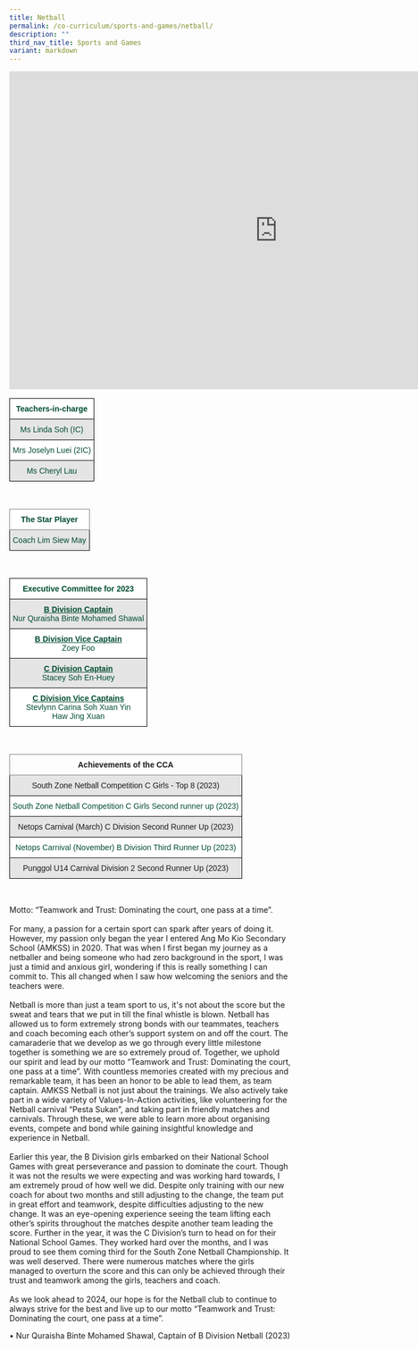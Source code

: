 ```yaml
---
title: Netball
permalink: /co-curriculum/sports-and-games/netball/
description: ""
third_nav_title: Sports and Games
variant: markdown
---
```

<iframe allowfullscreen="true" height="569" width="960" frameborder="0" src="https://docs.google.com/presentation/d/e/2PACX-1vRDxF2kAO4i2X6uMeQ30fxg5x3mAwYotaYv5M0pZV2evkIDknVig1UVpHcKbM9ORg8_S1nVc3EENzdp/embed?start=true&amp;loop=true&amp;delayms=3000"></iframe>

<br>
<style type="text/css">
.tg  {border-collapse:collapse;border-spacing:0;}
.tg td{border-color:black;border-style:solid;border-width:1px;font-family:Arial, sans-serif;font-size:14px;
  overflow:hidden;padding:10px 5px;word-break:normal;}
.tg th{border-color:black;border-style:solid;border-width:1px;font-family:Arial, sans-serif;font-size:14px;
  font-weight:normal;overflow:hidden;padding:10px 5px;word-break:normal;}
.tg .tg-avji{background-color:#FFF;color:#004D2E;font-weight:bold;text-align:center;vertical-align:top}
.tg .tg-bapb{background-color:#E5E5E5;color:#004D2E;text-align:center;vertical-align:middle}
.tg .tg-wpup{background-color:#FFF;color:#004D2E;text-align:center;vertical-align:middle}
</style>
<table class="tg">
<thead>
  <tr>
    <th class="tg-avji">Teachers-in-charge<br></th>
  </tr>
</thead>
<tbody>
  <tr>
    <td class="tg-bapb">Ms Linda Soh (IC)<br></td>
  </tr>
  <tr>
    <td class="tg-wpup">Mrs Joselyn Luei (2IC)<br></td>
  </tr>
	 <tr>
    <td class="tg-bapb">Ms Cheryl Lau<br></td>
  </tr>
</tbody>
</table>
<br>
<style type="text/css">
.tg  {border-collapse:collapse;border-spacing:0;}
.tg td{border-color:black;border-style:solid;border-width:1px;font-family:Arial, sans-serif;font-size:14px;
  overflow:hidden;padding:10px 5px;word-break:normal;}
.tg th{border-color:black;border-style:solid;border-width:1px;font-family:Arial, sans-serif;font-size:14px;
  font-weight:normal;overflow:hidden;padding:10px 5px;word-break:normal;}
.tg .tg-mwif{background-color:#FFF;border-color:inherit;color:#004D2E;font-weight:bold;text-align:center;vertical-align:top}
.tg .tg-bapb{background-color:#E5E5E5;color:#004D2E;text-align:center;vertical-align:middle}
</style>
<table class="tg">
<thead>
  <tr>
    <th class="tg-mwif">The Star Player<br></th>
  </tr>
</thead>
<tbody>
  <tr>
    <td class="tg-bapb">Coach Lim Siew May</td>
  </tr>
</tbody>
</table>
<br>
<style type="text/css">
.tg  {border-collapse:collapse;border-spacing:0;}
.tg td{border-color:black;border-style:solid;border-width:1px;font-family:Arial, sans-serif;font-size:14px;
  overflow:hidden;padding:10px 5px;word-break:normal;}
.tg th{border-color:black;border-style:solid;border-width:1px;font-family:Arial, sans-serif;font-size:14px;
  font-weight:normal;overflow:hidden;padding:10px 5px;word-break:normal;}
.tg .tg-avji{background-color:#FFF;color:#004D2E;font-weight:bold;text-align:center;vertical-align:top}
.tg .tg-ywyw{background-color:#E5E5E5;color:#004D2E;font-weight:bold;text-align:center;text-decoration:underline;vertical-align:top}
.tg .tg-frvs{background-color:#FFF;color:#004D2E;font-weight:bold;text-align:center;text-decoration:underline;vertical-align:top}
</style>
<table class="tg">
<thead>
  <tr>
    <th class="tg-avji">Executive Committee for 2023<br></th>
  </tr>
</thead>
<tbody>
   <tr>
    <td class="tg-bapb"><b><u>B Division Captain</u></b><br><span style="font-weight:400;color:#004D2E">Nur Quraisha Binte Mohamed Shawal</span></td>
  </tr>
  	<tr>
    <td class="tg-wpup"><b><u>B Division Vice Captain</u></b><br><span style="font-weight:400;color:#004D2E">Zoey Foo</span></td>
  </tr>
  <tr>
		<td class="tg-bapb"><b><u>C Division Captain</u></b><br><span style="font-weight:400;color:#004D2E">Stacey Soh En-Huey</span></td>
  </tr>
	<tr>
		<td class="tg-wpup"><b><u>C Division Vice Captains</u></b><br><span style="font-weight:400;color:#004D2E">Stevlynn Carina Soh Xuan Yin<br>Haw Jing Xuan</span></td>
  </tr>
</tbody>
</table>
<br>
<style type="text/css">
.tg  {border-collapse:collapse;border-spacing:0;}
.tg td{border-color:black;border-style:solid;border-width:1px;font-family:Arial, sans-serif;font-size:14px;
  overflow:hidden;padding:10px 5px;word-break:normal;}
.tg th{border-color:black;border-style:solid;border-width:1px;font-family:Arial, sans-serif;font-size:14px;
  font-weight:normal;overflow:hidden;padding:10px 5px;word-break:normal;}
.tg .tg-7btt{border-color:inherit;font-weight:bold;text-align:center;vertical-align:top}
.tg .tg-ymba{background-color:#E5E5E5;text-align:center;vertical-align:middle}
</style>
<table class="tg">
<thead>
  <tr>
    <th class="tg-7btt">Achievements of the CCA<br></th>
  </tr>
</thead>
<tbody>
  <tr>
    <td class="tg-ymba">South Zone Netball Competition C Girls - Top 8 (2023)<br></td>
  </tr>
	<tr>
    <td class="tg-wpup"><b></b><span style="font-weight:400;color:#004D2E">South Zone Netball Competition C Girls Second runner up (2023)</span></td>
  </tr>
	<tr>
    <td class="tg-ymba">Netops Carnival (March) C Division Second Runner Up (2023)<br></td>
  </tr>
	<tr>
    <td class="tg-wpup"><b></b><span style="font-weight:400;color:#004D2E">Netops Carnival (November) B Division Third Runner Up (2023)</span></td>
  </tr>
	<tr>
    <td class="tg-ymba">Punggol U14 Carnival Division 2 Second Runner Up (2023)<br></td>
  </tr>
</tbody>
</table>
<br>

Motto: “Teamwork and Trust: Dominating the court, one pass at a time”. <br><br>
For many, a passion for a certain sport can spark after years of doing it. However, my passion only began the year I entered Ang Mo Kio Secondary School (AMKSS) in 2020. That was when I first began my journey as a netballer and being someone who had zero background in the sport, I was just a timid and anxious girl, wondering if this is really something I can commit to. This all changed when I saw how welcoming the seniors and the teachers were. <br><br>
Netball is more than just a team sport to us, it's not about the score but the sweat and tears that we put in till the final whistle is blown.  Netball has allowed us to form extremely strong bonds with our teammates, teachers and coach becoming each other’s support system on and off the court. The camaraderie that we develop as we go through every little milestone together is something we are so extremely proud of. Together, we uphold our spirit and lead by our motto “Teamwork and Trust: Dominating the court, one pass at a time”. With countless memories created with my precious and remarkable team, it has been an honor to be able to lead them, as team captain. AMKSS Netball is not just about the trainings. We also actively take part in a wide variety of Values-In-Action activities, like volunteering for the Netball carnival “Pesta Sukan”, and taking part in friendly matches and carnivals. Through these, we were able to learn more about organising events, compete and bond while gaining insightful knowledge and experience in Netball.<br><br>
Earlier this year, the B Division girls embarked on their National School Games with great perseverance and passion to dominate the court. Though it was not the results we were expecting and was working hard towards, I am extremely proud of how well we did. Despite only training with our new coach for about two months and still adjusting to the change, the team put in great effort and teamwork, despite difficulties adjusting to the new change. It was an eye-opening experience seeing the team lifting each other’s spirits throughout the matches despite another team leading the score. Further in the year, it was the C Division’s turn to head on for their National School Games. They worked hard over the months, and I was proud to see them coming third for the South Zone Netball Championship. It was well deserved. There were numerous matches where the girls managed to overturn the score and this can only be achieved through their trust and teamwork among the girls, teachers and coach. <br><br>
As we look ahead to 2024, our hope is for the Netball club to continue to always strive for the best and live up to our motto “Teamwork and Trust: Dominating the court, one pass at a time”. <br>

•	Nur Quraisha Binte Mohamed Shawal, Captain of B Division Netball (2023)
